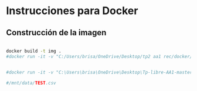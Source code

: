 # Instrucciones para Docker

## Construcción de la imagen


```sh

docker build -t img .
#docker run -it -v "C:/Users/brisa/OneDrive/Desktop/tp2 aa1 rec/docker/model:/app/docker/model" img 


#docker run -it -v "C:\Users\brisa\OneDrive\Desktop\Tp-libre-AA1-master:/mnt/data" -v "C:\Users\brisa\OneDrive\Desktop\Tp-libre-AA1-master/docker/model:/app/docker/model" img

#/mnt/data/TEST.csv